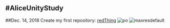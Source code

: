 #AliceUnityStudy
---
##Dec. 14, 2018
Create my first repository: [redThing](https://github.com/QinnanLin/AliceUnityStudy)
![po](https://img.maximummedia.ie/her_ie/eyJkYXRhIjoie1widXJsXCI6XCJodHRwOlxcXC9cXFwvbWVkaWEtaGVyLm1heGltdW1tZWRpYS5pZS5zMy5hbWF6b25hd3MuY29tXFxcL3dwLWNvbnRlbnRcXFwvdXBsb2Fkc1xcXC8yMDE2XFxcLzA2XFxcLzAxMTg1MDAyXFxcL2ZlYXQxLTEwMjR4NTc2LnBuZ1wiLFwid2lkdGhcIjo3NDAsXCJoZWlnaHRcIjo0MTYsXCJkZWZhdWx0XCI6XCJodHRwczpcXFwvXFxcL3d3dy5oZXIuaWVcXFwvYXNzZXRzXFxcL2ltYWdlc1xcXC9oZXJcXFwvbm8taW1hZ2UucG5nP3Y9NVwifSIsImhhc2giOiJkODQwNjc1M2VkNDJiMTM3MTczNjk4OTE3YTkxNGZhN2VjMmQ3NzExIn0=/feat1-1024x576.png)
![maxresdefault](https://i.imgur.com/hXe2ZE8.jpg)

